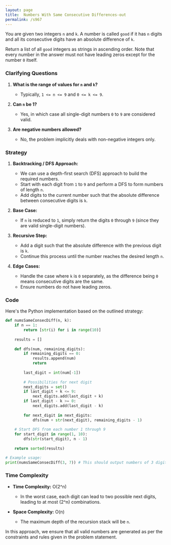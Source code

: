 ```yaml
---
layout: page
title:  Numbers With Same Consecutive Differences-out
permalink: /s967
---
```

You are given two integers `n` and `k`. A number is called `good` if it has `n` digits and all its consecutive digits have an absolute difference of `k`.

Return a list of all `good` integers as strings in ascending order. Note that every number in the answer must not have leading zeros except for the number `0` itself.

### Clarifying Questions
1. **What is the range of values for `n` and `k`?**
   - Typically, `1 <= n <= 9` and `0 <= k <= 9`.
   
2. **Can `n` be 1?**
   - Yes, in which case all single-digit numbers `0` to `9` are considered valid.

3. **Are negative numbers allowed?**
   - No, the problem implicitly deals with non-negative integers only.

### Strategy
1. **Backtracking / DFS Approach:**
   - We can use a depth-first search (DFS) approach to build the required numbers.
   - Start with each digit from `1` to `9` and perform a DFS to form numbers of length `n`.
   - Add digits to the current number such that the absolute difference between consecutive digits is `k`.
   
2. **Base Case:**
   - If `n` is reduced to `1`, simply return the digits `0` through `9` (since they are valid single-digit numbers).

3. **Recursive Step:**
   - Add a digit such that the absolute difference with the previous digit is `k`.
   - Continue this process until the number reaches the desired length `n`.

4. **Edge Cases:**
   - Handle the case where `k` is `0` separately, as the difference being `0` means consecutive digits are the same.
   - Ensure numbers do not have leading zeros.

### Code
Here's the Python implementation based on the outlined strategy:

```python
def numsSameConsecDiff(n, k):
    if n == 1:
        return [str(i) for i in range(10)]
    
    results = []
    
    def dfs(num, remaining_digits):
        if remaining_digits == 0:
            results.append(num)
            return
        
        last_digit = int(num[-1])
        
        # Possibilities for next digit
        next_digits = set()
        if last_digit + k <= 9:
            next_digits.add(last_digit + k)
        if last_digit - k >= 0:
            next_digits.add(last_digit - k)
        
        for next_digit in next_digits:
            dfs(num + str(next_digit), remaining_digits - 1)
    
    # Start DFS from each number 1 through 9
    for start_digit in range(1, 10):
        dfs(str(start_digit), n - 1)
    
    return sorted(results)

# Example usage:
print(numsSameConsecDiff(3, 7)) # This should output numbers of 3 digits where consecutive digits have a diff of 7
```

### Time Complexity
- **Time Complexity:** O(2^n)
  - In the worst case, each digit can lead to two possible next digits, leading to at most \(2^n\) combinations.
  
- **Space Complexity:** O(n)
  - The maximum depth of the recursion stack will be `n`.

In this approach, we ensure that all valid numbers are generated as per the constraints and rules given in the problem statement.